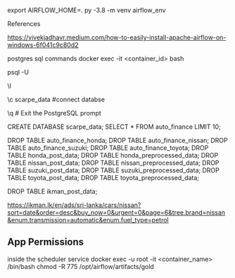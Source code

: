  export AIRFLOW_HOME=.
 py -3.8 -m venv airflow_env


 References

 https://vivekjadhavr.medium.com/how-to-easily-install-apache-airflow-on-windows-6f041c9c80d2



 postgres sql commands
  docker exec -it <container_id> bash

  psql -U <username> 

  \l

  \c scarpe_data  #connect databse

  \q  # Exit the PostgreSQL prompt


 CREATE DATABASE scarpe_data;
 SELECT * FROM auto_finance LIMIT 10;

DROP TABLE auto_finance_honda;
DROP TABLE auto_finance_nissan;
DROP TABLE auto_finance_suzuki;
DROP TABLE auto_finance_toyota;
DROP TABLE honda_post_data;
DROP TABLE honda_preprocessed_data;
DROP TABLE nissan_post_data;
DROP TABLE nissan_preprocessed_data;
DROP TABLE suzuki_post_data;
DROP TABLE suzuki_preprocessed_data;
DROP TABLE toyota_post_data;
DROP TABLE toyota_preprocessed_data;

DROP TABLE ikman_post_data; 

https://ikman.lk/en/ads/sri-lanka/cars/nissan?sort=date&order=desc&buy_now=0&urgent=0&page=6&tree.brand=nissan&enum.transmission=automatic&enum.fuel_type=petrol



## App Permissions

inside the scheduler service
docker exec -u root -it <container_name> /bin/bash
chmod -R 775 /opt/airflow/artifacts/gold


